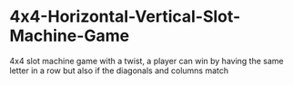 # 4x4-Horizontal-Vertical-Slot-Machine-Game
4x4 slot machine game with a twist, a player can win by having the same letter in a row but also if the diagonals and columns match
